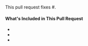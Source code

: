 <!--
Thanks for contributing&mdash;you rock!

- Please make sure your changes respect the WordPress Coding Standards:
  - https://make.wordpress.org/core/handbook/best-practices/coding-standards/
- In case you introduced a new action or filter hook, please also include inline documentation:
  - https://make.wordpress.org/core/handbook/best-practices/inline-documentation-standards/php/
- Please create tests, if you can.
-->

This pull request fixes #.

#### What's Included in This Pull Request

* 
* 
* 
